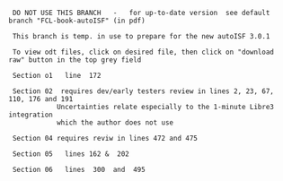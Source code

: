      DO NOT USE THIS BRANCH   -   for up-to-date version  see default branch "FCL-book-autoISF" (in pdf)

     This branch is temp. in use to prepare for the new autoISF 3.0.1
     
     To view odt files, click on desired file, then click on "download raw" button in the top grey field  

     Section o1   line  172

     Section 02  requires dev/early testers review in lines 2, 23, 67, 110, 176 and 191
                Uncertainties relate especially to the 1-minute Libre3 integration 
                which the author does not use

     Section 04 requires reviw in lines 472 and 475

     Section 05   lines 162 &  202

     Section 06   lines  300  and  495

 
